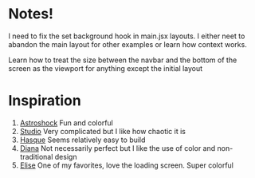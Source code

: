 # Notes!

I need to fix the set background hook in main.jsx layouts. I either neet to abandon the main layout for other examples or learn how context works. 

Learn how to treat the size between the navbar and the bottom of the screen as the viewport for anything except the initial layout



# Inspiration

1. [Astroshock](https://astroshock.com/)
Fun and colorful
2. [Studio](https://www.netdreams.co.uk/)
Very complicated but I like how chaotic it is
3. [Hasque](https://hasque.com/)
Seems relatively easy to build
4. [Diana](https://diana.lu/)
Not necessarily perfect but I like the use of color and non-traditional design
5. [Elise](https://elisekim.co/)
One of my favorites, love the loading screen. Super colorful 